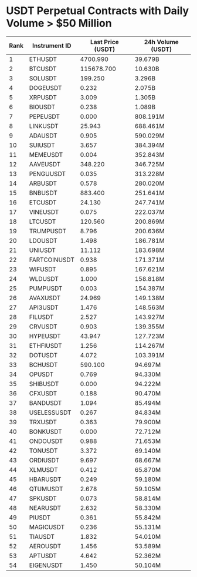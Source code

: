 # USDT Perpetual Contracts with Daily Volume > $50 Million

| Rank | Instrument ID | Last Price (USDT) | 24h Volume (USDT) |
|------|---------------|-------------------|-------------------|
| 1 | ETHUSDT | 4700.990 | 39.679B |
| 2 | BTCUSDT | 115678.700 | 10.630B |
| 3 | SOLUSDT | 199.250 | 3.296B |
| 4 | DOGEUSDT | 0.232 | 2.075B |
| 5 | XRPUSDT | 3.009 | 1.305B |
| 6 | BIOUSDT | 0.238 | 1.089B |
| 7 | PEPEUSDT | 0.000 | 808.191M |
| 8 | LINKUSDT | 25.943 | 688.461M |
| 9 | ADAUSDT | 0.905 | 590.029M |
| 10 | SUIUSDT | 3.657 | 384.394M |
| 11 | MEMEUSDT | 0.004 | 352.843M |
| 12 | AAVEUSDT | 348.220 | 346.725M |
| 13 | PENGUUSDT | 0.035 | 313.228M |
| 14 | ARBUSDT | 0.578 | 280.020M |
| 15 | BNBUSDT | 883.400 | 251.641M |
| 16 | ETCUSDT | 24.130 | 247.741M |
| 17 | VINEUSDT | 0.075 | 222.037M |
| 18 | LTCUSDT | 120.560 | 200.869M |
| 19 | TRUMPUSDT | 8.796 | 200.636M |
| 20 | LDOUSDT | 1.498 | 186.781M |
| 21 | UNIUSDT | 11.112 | 183.698M |
| 22 | FARTCOINUSDT | 0.938 | 171.371M |
| 23 | WIFUSDT | 0.895 | 167.621M |
| 24 | WLDUSDT | 1.000 | 158.818M |
| 25 | PUMPUSDT | 0.003 | 154.387M |
| 26 | AVAXUSDT | 24.969 | 149.138M |
| 27 | API3USDT | 1.476 | 148.563M |
| 28 | FILUSDT | 2.527 | 143.927M |
| 29 | CRVUSDT | 0.903 | 139.355M |
| 30 | HYPEUSDT | 43.947 | 127.723M |
| 31 | ETHFIUSDT | 1.256 | 114.267M |
| 32 | DOTUSDT | 4.072 | 103.391M |
| 33 | BCHUSDT | 590.100 | 94.697M |
| 34 | OPUSDT | 0.769 | 94.330M |
| 35 | SHIBUSDT | 0.000 | 94.222M |
| 36 | CFXUSDT | 0.188 | 90.470M |
| 37 | BANDUSDT | 1.094 | 85.494M |
| 38 | USELESSUSDT | 0.267 | 84.834M |
| 39 | TRXUSDT | 0.363 | 79.900M |
| 40 | BONKUSDT | 0.000 | 72.712M |
| 41 | ONDOUSDT | 0.988 | 71.653M |
| 42 | TONUSDT | 3.372 | 69.140M |
| 43 | ORDIUSDT | 9.697 | 68.667M |
| 44 | XLMUSDT | 0.412 | 65.870M |
| 45 | HBARUSDT | 0.249 | 59.180M |
| 46 | QTUMUSDT | 2.678 | 59.105M |
| 47 | SPKUSDT | 0.073 | 58.814M |
| 48 | NEARUSDT | 2.632 | 58.330M |
| 49 | PIUSDT | 0.361 | 55.842M |
| 50 | MAGICUSDT | 0.236 | 55.131M |
| 51 | TIAUSDT | 1.832 | 54.010M |
| 52 | AEROUSDT | 1.456 | 53.589M |
| 53 | APTUSDT | 4.642 | 52.362M |
| 54 | EIGENUSDT | 1.450 | 50.104M |

